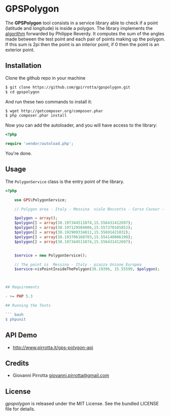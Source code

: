 GPSPolygon
=========
The **GPSPolygon** tool consists in a service library able to check if a point (latitude and longitude) is inside a polygon.
The library implements the [algorithm](http://www.eecs.umich.edu/courses/eecs380/HANDOUTS/PROJ2/InsidePoly.html) forwarded by Philippe Reverdy.
It computes the sum of the angles made between the test point and each pair of points making up the polygon.
If this sum is 2pi then the point is an interior point, if 0 then the point is an exterior point.

Installation
------------

Clone the github repo in your machine

``` bash
$ git clone https://github.com/gpirrotta/gpspolygon.git
$ cd gpspolygon
```

And run these two commands to install it:

``` bash
$ wget http://getcomposer.org/composer.phar
$ php composer.phar install
```

Now you can add the autoloader, and you will have access to the library:

``` php
<?php

require 'vendor/autoload.php';
```

You're done.

## Usage
The `PolygonService` class is the entry point of the library.

``` php
<?php

    use GPS\PolygonService;

    // Polygon area - Italy - Messina  viale Boccetta - Corso Cavour - Via Consolato del Mare - Via Garibaldi

    $polygon = array();
    $polygon[] = array(38.197344511074,15.556431412697);
    $polygon[] = array(38.197129504006,15.557370185852);
    $polygon[] = array(38.192909334811,15.55691421032);
    $polygon[] = array(38.193706168703,15.554140806198);
    $polygon[] = array(38.197344511074,15.556431412697);


    $service = new PolygonService();

    // The point is  Messina - Italy - piazza Unione Europea
    $service->isPointInsideThePolygon(38.19396, 15.55599, $polygon);



## Requirements

- >= PHP 5.3

## Running the Tests

``` bash
$ phpunit
```

## API Demo

* http://www.pirrotta.it/gps-polygon-api

## Credits

* Giovanni Pirrotta <giovanni.pirrotta@gmail.com>

## License

*gpspolygon* is released under the MIT License. See the bundled LICENSE file for
details.



